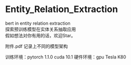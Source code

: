 # Entity_Relation_Extraction
bert in entity relation extraction  
探索预训练模型在实体关系抽取应用  
假如想法对你有用的话，欢迎Star。  

附件.pdf 记录上不同的模型架构

训练环境：pytorch 1.1.0 cuda 10.1 
硬件环境：gpu Tesla K80


